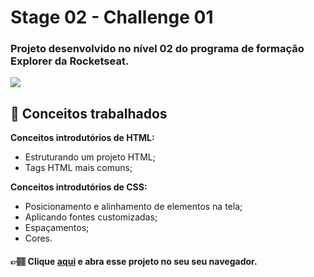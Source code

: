 # Stage 02 - Challenge 01

### Projeto desenvolvido no nível 02 do programa de formação Explorer da Rocketseat.

<img align="center" src="./preview.png"/>

## 📝 **Conceitos trabalhados**



**Conceitos introdutórios de HTML:**
- Estruturando um projeto HTML;
- Tags HTML mais comuns;

**Conceitos introdutórios de CSS:**
- Posicionamento e alinhamento de elementos na tela;
- Aplicando fontes customizadas;
- Espaçamentos;
- Cores.

#### 👉🏽 Clique **[aqui](https://eduardofariasdev.github.io/stage02-challenge01/)** e abra esse projeto no seu seu navegador.

